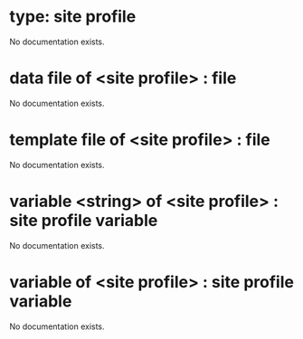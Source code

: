 # type: site profile

No documentation exists.

# data file of &lt;site profile&gt; : file

No documentation exists.

# template file of &lt;site profile&gt; : file

No documentation exists.

# variable &lt;string&gt; of &lt;site profile&gt; : site profile variable

No documentation exists.

# variable of &lt;site profile&gt; : site profile variable

No documentation exists.
